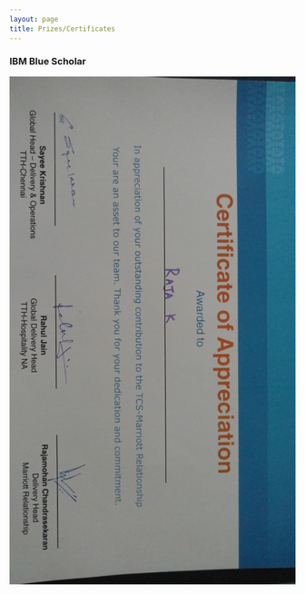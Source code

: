 ```yaml
---
layout: page
title: Prizes/Certificates
---
```


### IBM Blue Scholar
![IBM BlueScholar](/img/gem.jpg)
